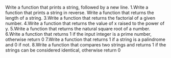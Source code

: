 Write a function that prints a string, followed by a new line.
1.Write a function that prints a string in reverse.
Write a function that returns the length of a string.
3.Write a function that returns the factorial of a given number.
4.Write a function that returns the value of x raised to the power of y.
5.Write a function that returns the natural square root of a number.
6.Write a function that returns 1 if the input integer is a prime number, otherwise return 0
7.Write a function that returns 1 if a string is a palindrome and 0 if not.
8.Write a function that compares two strings and returns 1 if the strings can be considered identical, otherwise return 0
